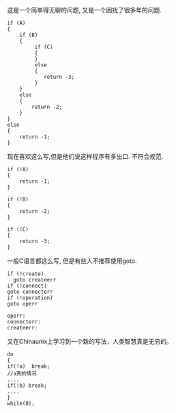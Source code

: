 这是一个简单得无聊的问题, 又是一个困扰了很多年的问题.
```
if (A)
{
    if (B)
    {
         if (C)
         {
         }
         else
         {
            return -3;
         }
    }
    else
    {
        return -2;
    }
}
else
{
    return -1;
}
```

现在喜欢这么写,但是他们说这样程序有多出口. 不符合规范.
```
if (!A)
{
    return -1;
}

if (!B)
{
    return -2;
}

if (!C)
{
    return -3;
}
```

一般C语言都这么写, 但是有些人不推荐使用goto.
```
if (!create)
  goto createerr
if (!connect)
goto connecterr
if (!operation)
goto operr

operr:
connecterr:
createerr:
```

又在Chinaunix上学习到一个新的写法，人类智慧真是无穷的。
```
do
{
if(!a)  break;
//a真的情况
....
if(!b) break;
....
}
while(0);
```